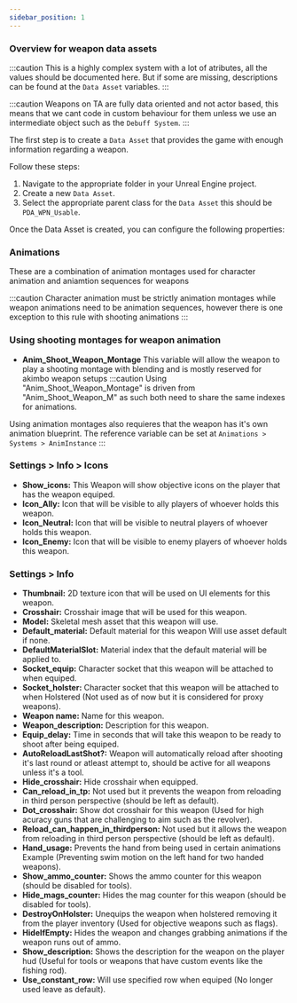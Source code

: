 ```yaml
---
sidebar_position: 1
---
```


### Overview for weapon data assets

:::caution
This is a highly complex system with a lot of atributes, all the values should be documented here. But if some are missing, descriptions can be found at the `Data Asset` variables.
:::

:::caution
Weapons on TA are fully data oriented and not actor based, this means that we cant code in custom behaviour for them unless we use an intermediate object such as the `Debuff System`.
:::

The first step is to create a `Data Asset` that provides the game with enough information regarding a weapon.

Follow these steps:

1. Navigate to the appropriate folder in your Unreal Engine project.
2. Create a new `Data Asset`.
3. Select the appropriate parent class for the `Data Asset` this should be `PDA_WPN_Usable`.

Once the Data Asset is created, you can configure the following properties:

### Animations
These are a combination of animation montages used for character animation and aniamtion sequences for weapons

:::caution
Character animation must be strictly animation montages while weapon animations need to be animation sequences, however there is one exception to this rule with shooting animations
:::
### Using shooting montages for weapon animation
* **Anim_Shoot_Weapon_Montage** This variable will allow the weapon to play a shooting montage with blending and is mostly reserved for akimbo weapon setups
:::caution
Using "Anim_Shoot_Weapon_Montage" is driven from "Anim_Shoot_Weapon_M" as such both need to share the same indexes for animations.

Using animation montages also requieres that the weapon has it's own animation blueprint. The reference variable can be set at `Animations > Systems > AnimInstance`
:::

### Settings > Info > Icons
* **Show_icons:** This Weapon will show objective icons on the player that has the weapon equiped.
* **Icon_Ally:** Icon that will be visible to ally players of whoever holds this weapon.
* **Icon_Neutral:** Icon that will be visible to neutral players of whoever holds this weapon.
* **Icon_Enemy:** Icon that will be visible to enemy players of whoever holds this weapon.


### Settings > Info
* **Thumbnail:** 2D texture icon that will be used on UI elements for this weapon.
* **Crosshair:** Crosshair image that will be used for this weapon.
* **Model:** Skeletal mesh asset that this weapon will use.
* **Default_material:** Default material for this weapon Will use asset default if none.
* **DefaultMaterialSlot:** Material index that the default material will be applied to.
* **Socket_equip:** Character socket that this weapon will be attached to when equiped.
* **Socket_holster:** Character socket that this weapon will be attached to when Holstered (Not used as of now but it is considered for proxy weapons).
* **Weapon name:** Name for this weapon.
* **Weapon_description:** Description for this weapon.
* **Equip_delay:** Time in seconds that will take this weapon to be ready to shoot after being equiped.
* **AutoReloadLastShot?:** Weapon will automatically reload after shooting it's last round or atleast attempt to, should be active for all weapons unless it's a tool.
* **Hide_crosshair:** Hide crosshair when equipped.
* **Can_reload_in_tp:** Not used but it prevents the weapon from reloading in third person perspective (should be left as default).
* **Dot_crosshair:** Show dot crosshair for this weapon (Used for high acuracy guns that are challenging to aim such as the revolver).
* **Reload_can_happen_in_thirdperson:** Not used but it allows the weapon from reloading in third person perspective (should be left as default).
* **Hand_usage:** Prevents the hand from being used in certain animations Example (Preventing swim motion on the left hand for two handed weapons).
* **Show_ammo_counter:** Shows the ammo counter for this weapon (should be disabled for tools).
* **Hide_mags_counter:** Hides the mag counter for this weapon (should be disabled for tools).
* **DestroyOnHolster:** Unequips the weapon when holstered removing it from the player inventory (Used for objective weapons such as flags).
* **HideIfEmpty:** Hides the weapon and changes grabbing animations if the weapon runs out of ammo.
* **Show_description:** Shows the description for the weapon on the player hud (Useful for tools or weapons that have custom events like the fishing rod).
* **Use_constant_row:** Will use specified row when equiped (No longer used leave as default).




